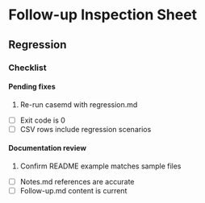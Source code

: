 # Follow-up Inspection Sheet

## Regression
### Checklist
#### Pending fixes

1. Re-run casemd with regression.md
* [ ] Exit code is 0
* [ ] CSV rows include regression scenarios

#### Documentation review

1. Confirm README example matches sample files
* [ ] Notes.md references are accurate
* [ ] Follow-up.md content is current
